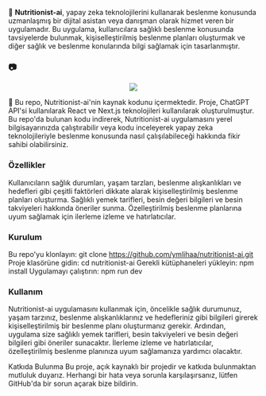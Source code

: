 🥑 **Nutritionist-ai**, yapay zeka teknolojilerini kullanarak beslenme konusunda uzmanlaşmış bir dijital asistan veya danışman olarak hizmet veren bir uygulamadır. Bu uygulama, kullanıcılara sağlıklı beslenme konusunda tavsiyelerde bulunmak, kişiselleştirilmiş beslenme planları oluşturmak ve diğer sağlık ve beslenme konularında bilgi sağlamak için tasarlanmıştır.

### 📷 
<p align="center">
<img src="https://user-images.githubusercontent.com/33762342/222908068-794b20d6-bda8-435f-8b39-a118b10abb62.png"/>
</p>

>

📝 Bu repo, Nutritionist-ai'nin kaynak kodunu içermektedir. Proje, ChatGPT API'si kullanılarak React ve Next.js teknolojileri kullanılarak oluşturulmuştur. Bu repo'da bulunan kodu indirerek, Nutritionist-ai uygulamasını yerel bilgisayarınızda çalıştırabilir veya kodu inceleyerek yapay zeka teknolojileriyle beslenme konusunda nasıl çalışılabileceği hakkında fikir sahibi olabilirsiniz.


### Özellikler
Kullanıcıların sağlık durumları, yaşam tarzları, beslenme alışkanlıkları ve hedefleri gibi çeşitli faktörleri dikkate alarak kişiselleştirilmiş beslenme planları oluşturma.
Sağlıklı yemek tarifleri, besin değeri bilgileri ve besin takviyeleri hakkında öneriler sunma.
Özelleştirilmiş beslenme planlarına uyum sağlamak için ilerleme izleme ve hatırlatıcılar.
### Kurulum
Bu repo'yu klonlayın: git clone https://github.com/ymlihaa/nutritionist-ai.git
Proje klasörüne gidin: cd nutritionist-ai
Gerekli kütüphaneleri yükleyin: npm install
Uygulamayı çalıştırın: npm run dev
### Kullanım
Nutritionist-ai uygulamasını kullanmak için, öncelikle sağlık durumunuz, yaşam tarzınız, beslenme alışkanlıklarınız ve hedefleriniz gibi bilgileri girerek kişiselleştirilmiş bir beslenme planı oluşturmanız gerekir. Ardından, uygulama size sağlıklı yemek tarifleri, besin takviyeleri ve besin değeri bilgileri gibi öneriler sunacaktır. İlerleme izleme ve hatırlatıcılar, özelleştirilmiş beslenme planınıza uyum sağlamanıza yardımcı olacaktır.

Katkıda Bulunma
Bu proje, açık kaynaklı bir projedir ve katkıda bulunmaktan mutluluk duyarız. Herhangi bir hata veya sorunla karşılaşırsanız, lütfen GitHub'da bir sorun açarak bize bildirin.

